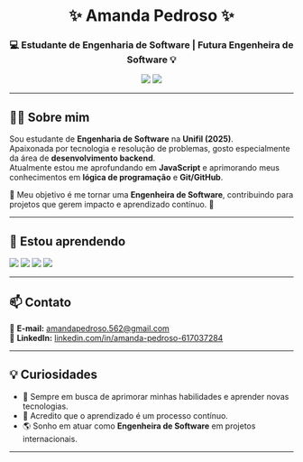 <h1 align="center">✨ Amanda Pedroso ✨</h1>

<h3 align="center">💻 Estudante de Engenharia de Software | Futura Engenheira de Software 💡</h3>

<p align="center">
  <img src="https://img.shields.io/badge/Status-Estudando%20Engenharia%20de%20Software-blue?style=for-the-badge">
  <img src="https://img.shields.io/badge/Objetivo-Engenheira%20de%20Software-purple?style=for-the-badge">
</p>

---

## 👩‍💻 Sobre mim

Sou estudante de **Engenharia de Software** na **Unifil (2025)**.  
Apaixonada por tecnologia e resolução de problemas, gosto especialmente da área de **desenvolvimento backend**.  
Atualmente estou me aprofundando em **JavaScript** e aprimorando meus conhecimentos em **lógica de programação** e **Git/GitHub**.  

💭 Meu objetivo é me tornar uma **Engenheira de Software**, contribuindo para projetos que gerem impacto e aprendizado contínuo. 🚀  

---

## 🌱 Estou aprendendo

<p align="left">
  <img src="https://img.shields.io/badge/JavaScript-F7DF1E?style=for-the-badge&logo=javascript&logoColor=000">
  <img src="https://img.shields.io/badge/Git-F05032?style=for-the-badge&logo=git&logoColor=white">
  <img src="https://img.shields.io/badge/GitHub-181717?style=for-the-badge&logo=github&logoColor=white">
  <img src="https://img.shields.io/badge/VSCode-0078D4?style=for-the-badge&logo=visual-studio-code&logoColor=white">
</p>

---

## 📫 Contato

📧 **E-mail:** [amandapedroso.562@gmail.com](mailto:amandapedroso.562@gmail.com)  
🔗 **LinkedIn:** [linkedin.com/in/amanda-pedroso-617037284](https://www.linkedin.com/in/amanda-pedroso-617037284/)

---

## 💡 Curiosidades

- 🎯 Sempre em busca de aprimorar minhas habilidades e aprender novas tecnologias.  
- 💬 Acredito que o aprendizado é um processo contínuo.  
- 🌎 Sonho em atuar como **Engenheira de Software** em projetos internacionais.  

---

